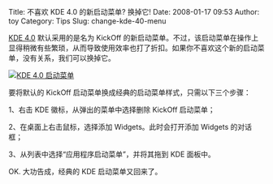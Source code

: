 Title: 不喜欢 KDE 4.0 的新启动菜单? 换掉它!
Date: 2008-01-17 09:53
Author: toy
Category: Tips
Slug: change-kde-40-menu

[KDE 4.0](http://linuxtoy.org/archives/kde-400-released.html)
默认采用的是名为 KickOff
的新启动菜单。不过，该启动菜单在操作上显得稍微有些繁琐，从而导致使用效率也打了折扣。如果你不喜欢这个新的启动菜单，没有关系，我们可以换掉它。

[![KDE 4.0
启动菜单](http://i.linuxtoy.org/i/2008/01/kde4-menu-thumb.png)](http://i.linuxtoy.org/i/2008/01/kde4-menu.png)

要将默认的 KickOff 启动菜单换成经典的启动菜单样式，只需以下三个步骤：

1、右击 KDE 徽标，从弹出的菜单中选择删除 KickOff 启动菜单；

2、在桌面上右击鼠标，选择添加 Widgets。此时会打开添加 Widgets 的对话框；

3、从列表中选择“应用程序启动菜单”，并将其拖到 KDE 面板中。

OK. 大功告成，经典的 KDE 启动菜单又回来了。
